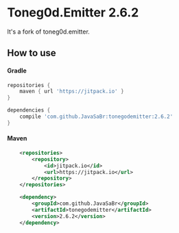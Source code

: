 # Toneg0d.Emitter 2.6.2 #

It's a fork of toneg0d.emitter.

## How to use

#### Gradle

```groovy
repositories {
    maven { url 'https://jitpack.io' }
}

dependencies {
    compile 'com.github.JavaSaBr:tonegodemitter:2.6.2'
}
```

#### Maven

```xml
    <repositories>
        <repository>
            <id>jitpack.io</id>
            <url>https://jitpack.io</url>
        </repository>
    </repositories>

    <dependency>
        <groupId>com.github.JavaSaBr</groupId>
        <artifactId>tonegodemitter</artifactId>
        <version>2.6.2</version>
    </dependency>
```